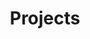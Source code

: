 ---
layout: artdisplay
lang: "en" 
title: "Projects"
titleLeft: "Games"
titleRight: "Prototypes"
---
